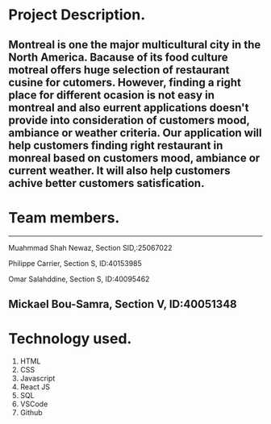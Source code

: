 # Project Description.
Montreal is one the major multicultural city in the North America. Bacause of its food culture motreal offers huge selection of restaurant cusine for cutomers.
However, finding a right place for different ocasion is not easy in montreal and also eurrent applications doesn't provide into consideration of customers mood, ambiance or weather criteria. Our application will help customers finding right restaurant in monreal based on customers mood, ambiance or current weather. It will also help customers achive better customers satisfication.
---------------------------------------------
# Team members.
------------------------------------------
Muahmmad Shah Newaz, Section SID,:25067022

Philippe Carrier, Section S, ID:40153985

Omar Salahddine, Section S, ID:40095462

Mickael Bou-Samra, Section V, ID:40051348
------------------------------------------

# Technology used.
1. HTML
2. CSS
3. Javascript
4. React JS
5. SQL
6. VSCode 
7. Github
